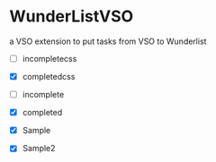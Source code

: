 # WunderListVSO
a VSO extension to put tasks from VSO to Wunderlist


<link rel="stylesheet" href="https://github.com/nghenglim/markdown-enhancer/blob/master/markdown_enhancer_bootswatch_paper.css"/>

<script src="https://github.com/nghenglim/markdown-enhancer/blob/master/markdown_enhancer.js"></script>

<script type="text/javascript">
$( document ).ready(function() {
  $('body').markdown_enhancer();
});
</script>

- [ ] incompletecss
- [x] completedcss


- [ ] incomplete
- [x] completed
- [X] Sample 
- [X] Sample2

